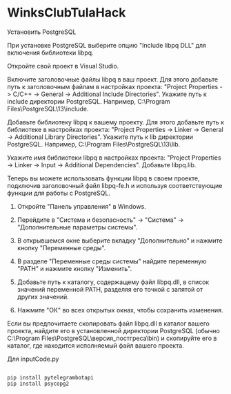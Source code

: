 # WinksClubTulaHack

Установить PostgreSQL

При установке PostgreSQL выберите опцию "Include libpq DLL" для включения библиотеки libpq.

Откройте свой проект в Visual Studio.

Включите заголовочные файлы libpq в ваш проект. Для этого добавьте путь к заголовочным файлам в настройках проекта: "Project Properties -> C/C++ -> General -> Additional Include Directories". Укажите путь к include директории PostgreSQL. Например, C:\Program Files\PostgreSQL\13\include.

Добавьте библиотеку libpq к вашему проекту. Для этого добавьте путь к библиотеке в настройках проекта: "Project Properties -> Linker -> General -> Additional Library Directories". Укажите путь к lib директории PostgreSQL. Например, C:\Program Files\PostgreSQL\13\lib.

Укажите имя библиотеки libpq в настройках проекта: "Project Properties -> Linker -> Input -> Additional Dependencies". Добавьте libpq.lib.

Теперь вы можете использовать функции libpq в своем проекте, подключив заголовочный файл libpq-fe.h и используя соответствующие функции для работы с PostgreSQL.

1. Откройте "Панель управления" в Windows.

2. Перейдите в "Система и безопасность" -> "Система" -> "Дополнительные параметры системы".

3. В открывшемся окне выберите вкладку "Дополнительно" и нажмите кнопку "Переменные среды".

4. В разделе "Переменные среды системы" найдите переменную "PATH" и нажмите кнопку "Изменить".

5. Добавьте путь к каталогу, содержащему файл libpq.dll, в список значений переменной PATH, разделяя его точкой с запятой от других значений.

6. Нажмите "ОК" во всех открытых окнах, чтобы сохранить изменения.

Если вы предпочитаете скопировать файл libpq.dll в каталог вашего проекта, найдите его в установленной директории PostgreSQL (обычно C:\Program Files\PostgreSQL\версия_постгреса\bin) и скопируйте его в каталог, где находится исполняемый файл вашего проекта.


Для inputCode.py

<pre>
<code>
pip install pytelegrambotapi
pip install psycopg2 
</code>
</pre>